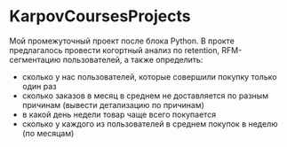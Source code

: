 # KarpovCoursesProjects
Мой промежуточный проект после блока Python. В прокте предлагалось провести когортный анализ по retention, RFM-сегментацию пользователей, а также  определить: 
- сколько у нас пользователей, которые совершили покупку только один раз
- сколько заказов в месяц в среднем не доставляется по разным причинам (вывести детализацию по причинам)
- в какой день недели товар чаще всего покупается
- сколько у каждого из пользователей в среднем покупок в неделю (по месяцам)


